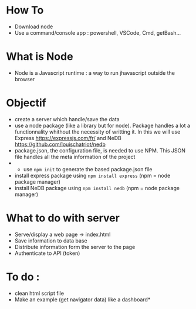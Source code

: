 # How To
* Download node
* Use a command/console app : powershell, VSCode, Cmd, getBash...

# What is Node
* Node is a Javascript runtime : a way to run jhavascript outside the browser

# Objectif
* create a server which handle/save the data
* use a node package (like a library but for node). Package handles a lot a functionnality whithout the necessity of writting it. In this we will use Express https://expressjs.com/fr/ and NeDB https://github.com/louischatriot/nedb
* package.json, the configuration file, is needed to use NPM. This JSON file handles all the meta information of the project
* * use ```npm init``` to generate the based package.json file
* install express package using ```npm install express``` (npm = node package manager)
* install NeDB package using ```npm install nedb``` (npm = node package manager) 

# What to do with server
* Serve/display a web page → index.html
* Save information to data base
* Distribute information form the server to the page
* Authenticate to API (token)

# To do : 
* clean html script file
* Make an example (get navigator data) like a dashboard*
